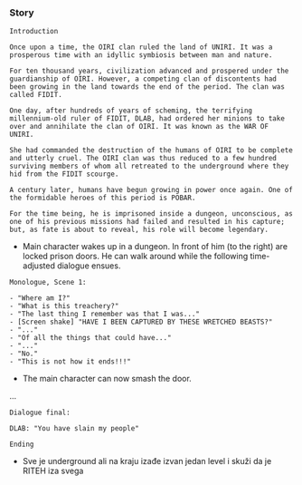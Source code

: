 ### Story
`Introduction`
```
Once upon a time, the OIRI clan ruled the land of UNIRI. It was a prosperous time with an idyllic symbiosis between man and nature. 

For ten thousand years, civilization advanced and prospered under the guardianship of OIRI. However, a competing clan of discontents had been growing in the land towards the end of the period. The clan was called FIDIT.

One day, after hundreds of years of scheming, the terrifying millennium-old ruler of FIDIT, DLAB, had ordered her minions to take over and annihilate the clan of OIRI. It was known as the WAR OF UNIRI.

She had commanded the destruction of the humans of OIRI to be complete and utterly cruel. The OIRI clan was thus reduced to a few hundred surviving members of whom all retreated to the underground where they hid from the FIDIT scourge. 

A century later, humans have begun growing in power once again. One of the formidable heroes of this period is POBAR.

For the time being, he is imprisoned inside a dungeon, unconscious, as one of his previous missions had failed and resulted in his capture; but, as fate is about to reveal, his role will become legendary.
```

- Main character wakes up in a dungeon. In front of him (to the right) are locked prison doors. He can walk around while the following time-adjusted dialogue ensues.
  
`Monologue, Scene 1:`
```
- "Where am I?"
- "What is this treachery?"
- "The last thing I remember was that I was..."
- [Screen shake] "HAVE I BEEN CAPTURED BY THESE WRETCHED BEASTS?"
- "..."
- "Of all the things that could have..."
- "..."
- "No."
- "This is not how it ends!!!"
```
- The main character can now smash the door.

...

`Dialogue final:`
```
DLAB: "You have slain my people"
```

`Ending`
- Sve je underground ali na kraju izađe izvan jedan level i skuži da je RITEH iza svega